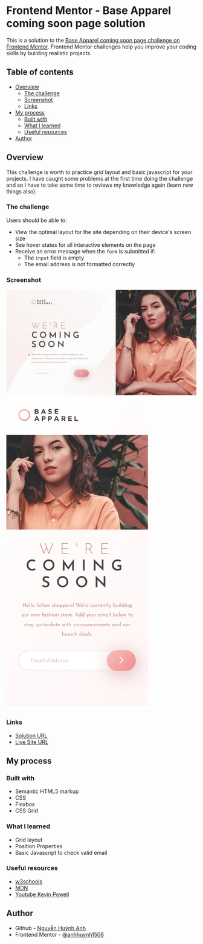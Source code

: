 # Frontend Mentor - Base Apparel coming soon page solution

This is a solution to the [Base Apparel coming soon page challenge on Frontend Mentor](https://www.frontendmentor.io/challenges/base-apparel-coming-soon-page-5d46b47f8db8a7063f9331a0). Frontend Mentor challenges help you improve your coding skills by building realistic projects. 

## Table of contents

- [Overview](#overview)
  - [The challenge](#the-challenge)
  - [Screenshot](#screenshot)
  - [Links](#links)
- [My process](#my-process)
  - [Built with](#built-with)
  - [What I learned](#what-i-learned)
  - [Useful resources](#useful-resources)
- [Author](#author)

## Overview
This challenge is worth to practice grid layout and basic javascript for your projects. I have caught some problems at the first time doing the challenge and so I have to take some time to reviews my knowledge again (learn new things also). 
### The challenge

Users should be able to:

- View the optimal layout for the site depending on their device's screen size
- See hover states for all interactive elements on the page
- Receive an error message when the `form` is submitted if:
  - The `input` field is empty
  - The email address is not formatted correctly

### Screenshot

![Deskstop view and interactive elements](./mySolutionImages/comming-soon-page.gif)
![Mobile view](./mySolutionImages/mobile.png)

### Links

- [Solution URL](https://github.com/anhhuynh1506/Base-apparel-coming-soon-master.git)
- [Live Site URL](https://anhhuynh1506.github.io/Base-apparel-coming-soon-master/)

## My process

### Built with

- Semantic HTML5 markup
- CSS
- Flexbox
- CSS Grid

### What I learned

- Grid layout
- Position Properties
- Basic Javascript to check valid email

### Useful resources

- [w3schools](https://www.w3schools.com/css/)
- [MDN](https://developer.mozilla.org/)
- [Youtube Kevin Powell](https://www.youtube.com/kepowob)

## Author

- Github - [Nguyễn Huỳnh Anh](https://github.com/anhhuynh1506)
- Frontend Mentor - [@anhhuynh1506](https://www.frontendmentor.io/profile/anhhuynh1506)

